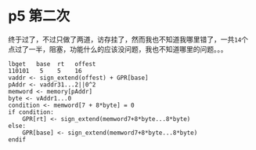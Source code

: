 # p5 第二次

终于过了，不过只做了两道，访存挂了，然而我也不知道我哪里错了，一共``14``个点过了一半，阻塞，功能什么的应该没问题，我也不知道哪里的问题。。。

```
lbget   base  rt   offest
110101   5    5    16
vaddr <- sign_extend(offest) + GPR[base]
pAddr <- vaddr31...2||0^2
memword <- memory[pAddr]
byte <- vAddr1...0
condition <- memword[7 + 8*byte] = 0
if condition:
	GPR[rt] <- sign_extend(memword7+8*byte...8*byte)
else:
	GPR[base] <- sign_extend(memword7+8*byte...8*byte)
endif
```

